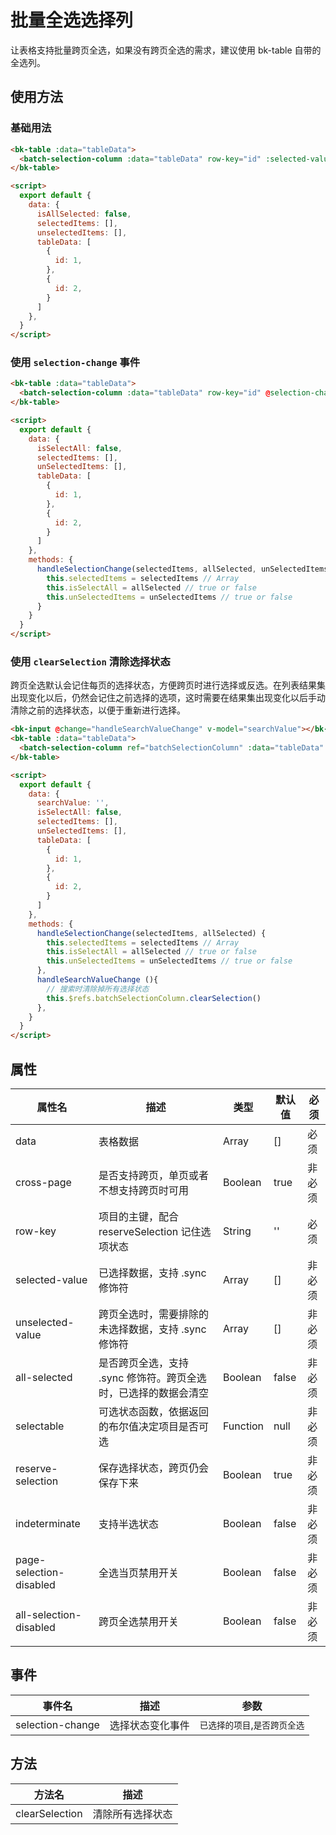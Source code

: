 # 批量全选选择列

让表格支持批量跨页全选，如果没有跨页全选的需求，建议使用 bk-table 自带的全选列。

## 使用方法

### 基础用法

```html
<bk-table :data="tableData">
  <batch-selection-column :data="tableData" row-key="id" :selected-value.sync="selectedItems" :unselected-value.sync="unselectedItems" :all-selected="isAllSelected">
</bk-table>

<script>
  export default {
    data: {
      isAllSelected: false,
      selectedItems: [],
      unselectedItems: [],
      tableData: [
        {
          id: 1,
        },
        {
          id: 2,
        }
      ]
    },
  }
</script>
```

### 使用 `selection-change` 事件

```html
<bk-table :data="tableData">
  <batch-selection-column :data="tableData" row-key="id" @selection-change="handleSelectionChange">
</bk-table>

<script>
  export default {
    data: {
      isSelectAll: false,
      selectedItems: [],
      unSelectedItems: [],
      tableData: [
        {
          id: 1,
        },
        {
          id: 2,
        }
      ]
    },
    methods: {
      handleSelectionChange(selectedItems, allSelected, unSelectedItems) {
        this.selectedItems = selectedItems // Array
        this.isSelectAll = allSelected // true or false
        this.unSelectedItems = unSelectedItems // true or false
      }
    }
  }
</script>
```

### 使用 `clearSelection` 清除选择状态

跨页全选默认会记住每页的选择状态，方便跨页时进行选择或反选。在列表结果集出现变化以后，仍然会记住之前选择的选项，这时需要在结果集出现变化以后手动清除之前的选择状态，以便于重新进行选择。

```html
<bk-input @change="handleSearchValueChange" v-model="searchValue"></bk-input>
<bk-table :data="tableData">
  <batch-selection-column ref="batchSelectionColumn" :data="tableData" row-key="id" @selection-change="handleSelectionChange">
</bk-table>

<script>
  export default {
    data: {
      searchValue: '',
      isSelectAll: false,
      selectedItems: [],
      unSelectedItems: [],
      tableData: [
        {
          id: 1,
        },
        {
          id: 2,
        }
      ]
    },
    methods: {
      handleSelectionChange(selectedItems, allSelected) {
        this.selectedItems = selectedItems // Array
        this.isSelectAll = allSelected // true or false
        this.unSelectedItems = unSelectedItems // true or false
      },
      handleSearchValueChange (){
        // 搜索时清除掉所有选择状态
        this.$refs.batchSelectionColumn.clearSelection()
      },
    }
  }
</script>
```

## 属性

|属性名|描述|类型|默认值|必须|
|-|-|-|-|-|
|data|表格数据|Array|[]|必须|
|cross-page|是否支持跨页，单页或者不想支持跨页时可用|Boolean|true|非必须|
|row-key|项目的主键，配合 reserveSelection 记住选项状态|String|''|必须|
|selected-value|已选择数据，支持 .sync 修饰符|Array|[]|非必须|
|unselected-value|跨页全选时，需要排除的未选择数据，支持 .sync 修饰符|Array|[]|非必须|
|all-selected|是否跨页全选，支持 .sync 修饰符。跨页全选时，已选择的数据会清空|Boolean|false|非必须|
|selectable|可选状态函数，依据返回的布尔值决定项目是否可选|Function|null|非必须|
|reserve-selection|保存选择状态，跨页仍会保存下来|Boolean|true|非必须|
|indeterminate|支持半选状态|Boolean|false|非必须|
|page-selection-disabled|全选当页禁用开关|Boolean|false|非必须|
|all-selection-disabled|跨页全选禁用开关|Boolean|false|非必须|

## 事件

|事件名|描述|参数
|-|-|-|
|selection-change|选择状态变化事件|`已选择的项目`,`是否跨页全选`

## 方法

|方法名|描述|
|-|-|
|clearSelection|清除所有选择状态|
